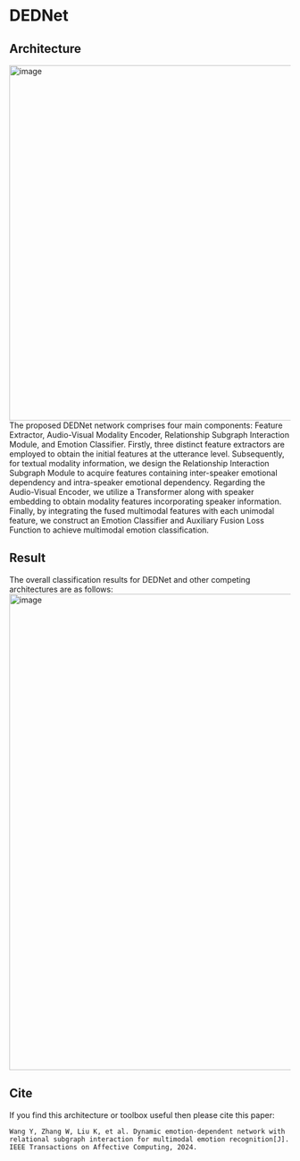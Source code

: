 # DEDNet
## Architecture
<img width="1461" height="635" alt="image" src="https://github.com/user-attachments/assets/e6af41df-2728-4c16-89bf-32aef6f1664a" />
The proposed DEDNet network comprises four main components: Feature Extractor,
Audio-Visual Modality Encoder, Relationship Subgraph Interaction Module, and Emotion Classifier. Firstly, three distinct feature extractors are employed to obtain the initial features at the utterance level. Subsequently, for textual modality information, we design the Relationship Interaction Subgraph Module to acquire features containing inter-speaker emotional dependency and intra-speaker emotional dependency. Regarding the Audio-Visual Encoder, we utilize a Transformer along with speaker embedding to obtain modality features incorporating speaker information. Finally, by integrating the fused multimodal features with each unimodal feature, we construct an Emotion Classifier and Auxiliary Fusion Loss Function to achieve multimodal emotion classification.

## Result
The overall classification results for DEDNet and other competing architectures are as follows:
<img width="1652" height="851" alt="image" src="https://github.com/user-attachments/assets/66a38015-b5ed-49af-8e48-cb9ae57d4b6d" />

## Cite
If you find this architecture or toolbox useful then please cite this paper:
 ```
Wang Y, Zhang W, Liu K, et al. Dynamic emotion-dependent network with relational subgraph interaction for multimodal emotion recognition[J]. IEEE Transactions on Affective Computing, 2024.
```
